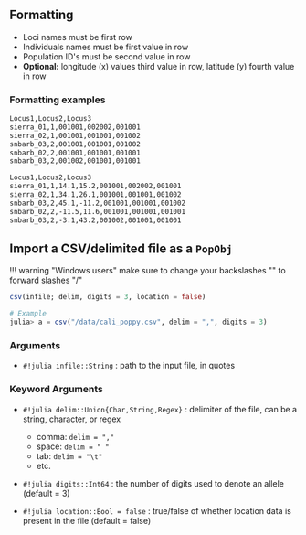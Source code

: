 ## Formatting

- Loci names must be first row
- Individuals names must be first value in row
- Population ID's must be second value in row
- **Optional:** longitude (x) values third value in row, latitude (y) fourth value in row

### Formatting examples

```bash tab="without locations"
Locus1,Locus2,Locus3
sierra_01,1,001001,002002,001001
sierra_02,1,001001,001001,001002
snbarb_03,2,001001,001001,001002
snbarb_02,2,001001,001001,001001
snbarb_03,2,001002,001001,001001
```

```bash tab="with locations"
Locus1,Locus2,Locus3
sierra_01,1,14.1,15.2,001001,002002,001001
sierra_02,1,34.1,26.1,001001,001001,001002
snbarb_03,2,45.1,-11.2,001001,001001,001002
snbarb_02,2,-11.5,11.6,001001,001001,001001
snbarb_03,2,-3.1,43.2,001002,001001,001001
```


## Import a CSV/delimited file as a `PopObj`

!!! warning "Windows users"
    make sure to change your backslashes "\" to forward slashes "/" 
    

```julia
csv(infile; delim, digits = 3, location = false)

# Example
julia> a = csv("/data/cali_poppy.csv", delim = ",", digits = 3)
```

### Arguments

- `#!julia infile::String` : path to the input file, in quotes

### Keyword Arguments

- `#!julia delim::Union{Char,String,Regex}` : delimiter of the file, can be a string, character, or regex
    - comma: `delim = ","`
    - space: `delim = " "`
    - tab: `delim = "\t"`
    - etc.

- `#!julia digits::Int64` : the number of digits used to denote an allele (default = 3)
- `#!julia location::Bool = false` : true/false of whether location data is present in the file (default = false)